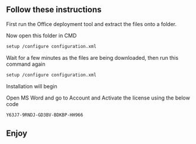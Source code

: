 ## Follow these instructions

First run the Office deployment tool and extract the files onto a folder.

Now open this folder in CMD

```bash
setup /configure configuration.xml
```

Wait for a few minutes as the files are being downloaded, then run this command again

```bash
setup /configure configuration.xml
```

Installation will begin

Open MS Word and go to Account and Activate the license using the below code

```bash
Y63J7-9RNDJ-GD3BV-BDKBP-HH966
```

## Enjoy
